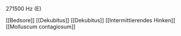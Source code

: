 271500 Hz (E)

[[Bedsore]]
[[Dekubitus]]
[[Dekubitus]]
[[Intermittierendes Hinken]]
[[Molluscum contagiosum]]